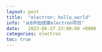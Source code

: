 ```yaml
---
layout: post
title:  "electron: hello_world"
info: "从0开始搭建electron项目"
date:   2023-06-27 23:00:00 +0800
categories: electron
toc: true
---
```

